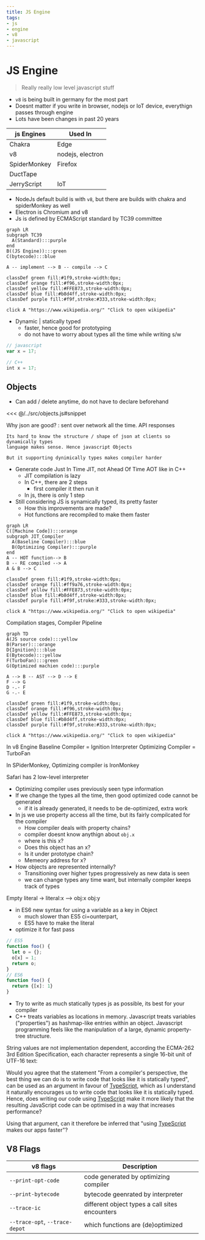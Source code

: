 ```yaml
---
title: JS Engine
tags:
- js
- engine
- v8
- javascript
---
```


# JS Engine

<TagLinks />

> Really really low level javascript stuff

* `v8` is being built in germany for the most part
* Doesnt matter if you write in browser, nodejs or IoT device, everythign passes through engine
* Lots have been changes in past 20 years

js Engines | Used In
-----------|--------------
Chakra  | Edge
v8      | nodejs, electron
SpiderMonkey  | Firefox
DuctTape | |
JerryScript | IoT |

* NodeJs default build is with `v8`, but there are builds with chakra and spiderMonkey as well
* Electron is Chromium and v8
* Js is defined by ECMAScript standard by TC39 committee

```mermaid
graph LR
subgraph TC39
  A(Standard):::purple
end
B((JS Engine)):::green
C(bytecode):::blue

A -- implement --> B -- compile --> C

classDef green fill:#1f9,stroke-width:0px;
classDef orange fill:#f96,stroke-width:0px;
classDef yellow fill:#FFE873,stroke-width:0px;
classDef blue fill:#b8d4ff,stroke-width:0px;
classDef purple fill:#f9f,stroke:#333,stroke-width:0px;

click A "https://www.wikipedia.org/" "Click to open wikipedia"
```

* Dynamic | statically typed
  * faster, hence good for prototyping
  * do not have to worry about types all the time while writing s/w

```js
// javascript
var x = 17;

// C++
int x = 17;
```

## Objects

* Can add / delete anytime, do not have to declare beforehand

<<< @/../src/objects.js#snippet

Why json are good?
:   sent over network all the time. API responses

    Its hard to know the structure / shape of json at clients so dynamically types
    language makes sense. Hence javascript Objects

    But it supporting dynimically types makes compiler harder

* Generate code Just In Time JIT, not Ahead Of Time AOT like in C++
  * JIT compilation is lazy
  * In C++, there are 2 steps
    * first compiler it then run it
  * In js, there is only 1 step
* Still considering JS is synamically typed, its pretty faster
  * How this improvements are made?
  * Hot functions are recompiled to make them faster

```mermaid
graph LR
C([Machine Code]):::orange
subgraph JIT_Compiler
  A(Baseline Compiler):::blue
  B(Optimizing Compiler):::purple
end
A -- HOT function--> B
B -- RE compiled --> A
A & B --> C

classDef green fill:#1f9,stroke-width:0px;
classDef orange fill:#ff9a76,stroke-width:0px;
classDef yellow fill:#FFE873,stroke-width:0px;
classDef blue fill:#b8d4ff,stroke-width:0px;
classDef purple fill:#f9f,stroke:#333,stroke-width:0px;

click A "https://www.wikipedia.org/" "Click to open wikipedia"
```

Compilation stages, Compiler Pipeline

```mermaid
graph TD
A(JS source code):::yellow
B(Parser):::orange
D{Ignition}:::blue
E(Bytecode):::yellow
F(TurboFan):::green
G(Optimized machien code):::purple

A --> B -- AST --> D --> E
F --> G
D -.- F
G -.- E

classDef green fill:#1f9,stroke-width:0px;
classDef orange fill:#f96,stroke-width:0px;
classDef yellow fill:#FFE873,stroke-width:0px;
classDef blue fill:#b8d4ff,stroke-width:0px;
classDef purple fill:#f9f,stroke:#333,stroke-width:0px;

click A "https://www.wikipedia.org/" "Click to open wikipedia"
```

In v8 Engine
Baseline Compiler = Ignition Interpreter
Optimizing Compiler = TurboFan

In SPiderMonkey, Optimizing compiler is IronMonkey

Safari has 2 low-level interpreter

* Optimizing compiler uses previously seen type information
* If we change the types all the time, then good optimized code cannot be generated
  * if it is already generated, it needs to be de-optimized, extra work
* In js we use property access all the time, but its fairly compilcated for the compiler
  * How compiler deals with property chains?
  * compiler doesnt know anythign about `obj.x`
  * where is this x?
  * Does this object has an x?
  * Is it under prototype chain?
  * Memeory address for x?
* How objects are represented internally?
  * Transitioning over higher types progressively as new data is seen
  * we can change types any time want, but internally compiler keeps track of types

Empty literal -> literal:x --> obj:x obj:y

* in ES6 new syntax for using a variable as a key in Object
  * much slower than ES5 ci=ounterpart,
  * ES5 have to make the literal
* optimize it for fast pass

```js
// ES5
function foo() {
  let o = {};
  o[x] = 1;
  return o;
}
// ES6
function foo() {
  return {[x]: 1}
}
```

* Try to write as much statically types js as possible, its best for your compiler
* C++ treats variables as locations in memory. Javascript treats variables ("properties") as hashmap-like entries within an object. Javascript programming feels like the manipulation of a large, dynamic property-tree structure.

String values are not implementation dependent, according the ECMA-262 3rd Edition Specification, each character represents a single 16-bit unit of UTF-16 text:

Would you agree that the statement "From a compiler's perspective, the best thing we can do is to write code that looks like it is statically typed", can be used as an argument in favour of [TypeScript], which as I understand it naturally encourages us to write code that looks like it is statically typed. Hence, does writing our code using [TypeScript] make it more likely that the resulting JavaScript code can be optimised in a way that increases performance?

Using that argument, can it therefore be inferred that "using [TypeScript] makes our apps faster"?


## V8 Flags

v8 flags  | Description
----------|-------------
`--print-opt-code`  | code generated by optimizing compiler
`--print-bytecode`  | bytecode geenrated by interpreter
`--trace-ic`        | different object types a call sites encounters
`--trace-opt`, `--trace-depot` | which functions are (de)optimized



[TypeScript]: ./typescript.md


<Footer />
